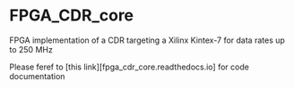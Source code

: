# FPGA_CDR_core
FPGA implementation of a CDR targeting a Xilinx Kintex-7 for data rates up to 250 MHz

Please feref to [this link][fpga_cdr_core.readthedocs.io] for code documentation
